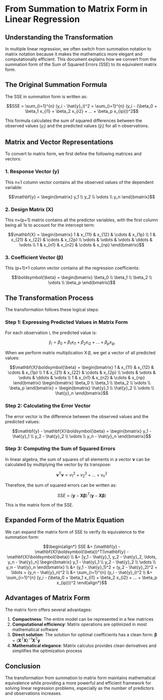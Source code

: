 # From Summation to Matrix Form in Linear Regression

## Understanding the Transformation

In multiple linear regression, we often switch from summation notation to matrix notation because it makes the mathematics more elegant and computationally efficient. This document explains how we convert from the summation form of the Sum of Squared Errors (SSE) to its equivalent matrix form.

## The Original Summation Formula

The SSE in summation form is written as:

$$SSE = \sum_{i=1}^{n} (y_i - \hat{y}_i)^2 = \sum_{i=1}^{n} (y_i - (\beta_0 + \beta_1 x_{i1} + \beta_2 x_{i2} + ... + \beta_p x_{ip}))^2$$

This formula calculates the sum of squared differences between the observed values ($y_i$) and the predicted values ($\hat{y}_i$) for all n observations.

## Matrix and Vector Representations

To convert to matrix form, we first define the following matrices and vectors:

### 1. Response Vector (y)

This n×1 column vector contains all the observed values of the dependent variable:

$$\mathbf{y} = \begin{bmatrix} y_1 \\ y_2 \\ \vdots \\ y_n \end{bmatrix}$$

### 2. Design Matrix (X)

This n×(p+1) matrix contains all the predictor variables, with the first column being all 1s to account for the intercept term:

$$\mathbf{X} = \begin{bmatrix} 
1 & x_{11} & x_{12} & \cdots & x_{1p} \\
1 & x_{21} & x_{22} & \cdots & x_{2p} \\
\vdots & \vdots & \vdots & \ddots & \vdots \\
1 & x_{n1} & x_{n2} & \cdots & x_{np}
\end{bmatrix}$$

### 3. Coefficient Vector (β)

This (p+1)×1 column vector contains all the regression coefficients:

$$\boldsymbol{\beta} = \begin{bmatrix} \beta_0 \\ \beta_1 \\ \beta_2 \\ \vdots \\ \beta_p \end{bmatrix}$$

## The Transformation Process

The transformation follows these logical steps:

### Step 1: Expressing Predicted Values in Matrix Form

For each observation i, the predicted value is:

$$\hat{y}_i = \beta_0 + \beta_1 x_{i1} + \beta_2 x_{i2} + ... + \beta_p x_{ip}$$

When we perform matrix multiplication X·β, we get a vector of all predicted values:

$$\mathbf{X}\boldsymbol{\beta} = \begin{bmatrix} 
1 & x_{11} & x_{12} & \cdots & x_{1p} \\
1 & x_{21} & x_{22} & \cdots & x_{2p} \\
\vdots & \vdots & \vdots & \ddots & \vdots \\
1 & x_{n1} & x_{n2} & \cdots & x_{np}
\end{bmatrix}
\begin{bmatrix} \beta_0 \\ \beta_1 \\ \beta_2 \\ \vdots \\ \beta_p \end{bmatrix} = 
\begin{bmatrix} \hat{y}_1 \\ \hat{y}_2 \\ \vdots \\ \hat{y}_n \end{bmatrix}$$

### Step 2: Calculating the Error Vector

The error vector is the difference between the observed values and the predicted values:

$$\mathbf{y} - \mathbf{X}\boldsymbol{\beta} = \begin{bmatrix} y_1 - \hat{y}_1 \\ y_2 - \hat{y}_2 \\ \vdots \\ y_n - \hat{y}_n \end{bmatrix}$$

### Step 3: Computing the Sum of Squared Errors

In linear algebra, the sum of squares of all elements in a vector **v** can be calculated by multiplying the vector by its transpose:

$$\mathbf{v}^T\mathbf{v} = v_1^2 + v_2^2 + ... + v_n^2$$

Therefore, the sum of squared errors can be written as:

$$SSE = (\mathbf{y} - \mathbf{X}\boldsymbol{\beta})^T(\mathbf{y} - \mathbf{X}\boldsymbol{\beta})$$

This is the matrix form of the SSE.

## Expanded Form of the Matrix Equation

We can expand the matrix form of SSE to verify its equivalence to the summation form:

$$\begin{align*}
SSE &= (\mathbf{y} - \mathbf{X}\boldsymbol{\beta})^T(\mathbf{y} - \mathbf{X}\boldsymbol{\beta}) \\
&= [y_1 - \hat{y}_1, y_2 - \hat{y}_2, \ldots, y_n - \hat{y}_n] \begin{bmatrix} y_1 - \hat{y}_1 \\ y_2 - \hat{y}_2 \\ \vdots \\ y_n - \hat{y}_n \end{bmatrix} \\
&= (y_1 - \hat{y}_1)^2 + (y_2 - \hat{y}_2)^2 + \ldots + (y_n - \hat{y}_n)^2 \\
&= \sum_{i=1}^{n} (y_i - \hat{y}_i)^2 \\
&= \sum_{i=1}^{n} (y_i - (\beta_0 + \beta_1 x_{i1} + \beta_2 x_{i2} + ... + \beta_p x_{ip}))^2
\end{align*}$$

## Advantages of Matrix Form

The matrix form offers several advantages:

1. **Compactness**: The entire model can be represented in a few matrices
2. **Computational efficiency**: Matrix operations are optimized in most mathematical software
3. **Direct solution**: The solution for optimal coefficients has a clean form: $\boldsymbol{\beta} = (\mathbf{X}^T\mathbf{X})^{-1}\mathbf{X}^T\mathbf{y}$
4. **Mathematical elegance**: Matrix calculus provides clean derivatives and simplifies the optimization process

## Conclusion

The transformation from summation to matrix form maintains mathematical equivalence while providing a more powerful and efficient framework for solving linear regression problems, especially as the number of predictors and observations increases.
